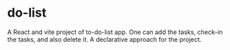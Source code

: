 # do-list
A React and vite project of to-do-list app. One can add the tasks, check-in the tasks, and also delete it. A declarative approach for the project.
